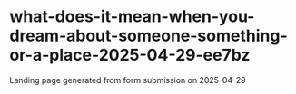 # what-does-it-mean-when-you-dream-about-someone-something-or-a-place-2025-04-29-ee7bz
Landing page generated from form submission on 2025-04-29
